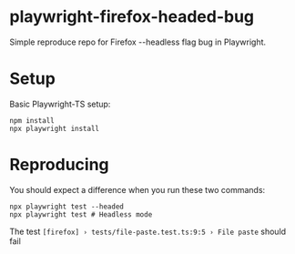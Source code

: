 # playwright-firefox-headed-bug
Simple reproduce repo for Firefox --headless flag bug in Playwright.

# Setup

Basic Playwright-TS setup:

```
npm install
npx playwright install
```

# Reproducing

You should expect a difference when you run these two commands:

```shell
npx playwright test --headed
npx playwright test # Headless mode
```

The test `[firefox] › tests/file-paste.test.ts:9:5 › File paste` should fail
